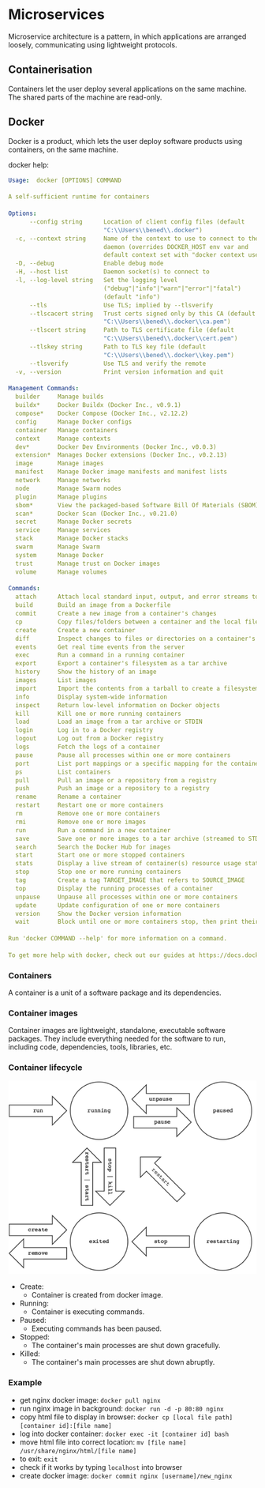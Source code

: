 # Microservices

Microservice architecture is a pattern, in which applications are arranged 
loosely, communicating using lightweight protocols.

## Containerisation

Containers let the user deploy several applications on the same machine. 
The shared parts of the machine are read-only.

## Docker

Docker is a product, which lets the user deploy software products using 
containers, on the same machine.

docker help:
```yaml
Usage:  docker [OPTIONS] COMMAND

A self-sufficient runtime for containers

Options:
      --config string      Location of client config files (default
                           "C:\\Users\\bened\\.docker")
  -c, --context string     Name of the context to use to connect to the
                           daemon (overrides DOCKER_HOST env var and
                           default context set with "docker context use")
  -D, --debug              Enable debug mode
  -H, --host list          Daemon socket(s) to connect to
  -l, --log-level string   Set the logging level
                           ("debug"|"info"|"warn"|"error"|"fatal")
                           (default "info")
      --tls                Use TLS; implied by --tlsverify
      --tlscacert string   Trust certs signed only by this CA (default
                           "C:\\Users\\bened\\.docker\\ca.pem")
      --tlscert string     Path to TLS certificate file (default
                           "C:\\Users\\bened\\.docker\\cert.pem")
      --tlskey string      Path to TLS key file (default
                           "C:\\Users\\bened\\.docker\\key.pem")
      --tlsverify          Use TLS and verify the remote
  -v, --version            Print version information and quit

Management Commands:
  builder     Manage builds
  buildx*     Docker Buildx (Docker Inc., v0.9.1)
  compose*    Docker Compose (Docker Inc., v2.12.2)
  config      Manage Docker configs
  container   Manage containers
  context     Manage contexts
  dev*        Docker Dev Environments (Docker Inc., v0.0.3)
  extension*  Manages Docker extensions (Docker Inc., v0.2.13)
  image       Manage images
  manifest    Manage Docker image manifests and manifest lists
  network     Manage networks
  node        Manage Swarm nodes
  plugin      Manage plugins
  sbom*       View the packaged-based Software Bill Of Materials (SBOM) for an image (Anchore Inc., 0.6.0)
  scan*       Docker Scan (Docker Inc., v0.21.0)
  secret      Manage Docker secrets
  service     Manage services
  stack       Manage Docker stacks
  swarm       Manage Swarm
  system      Manage Docker
  trust       Manage trust on Docker images
  volume      Manage volumes

Commands:
  attach      Attach local standard input, output, and error streams to a running container
  build       Build an image from a Dockerfile
  commit      Create a new image from a container's changes
  cp          Copy files/folders between a container and the local filesystem
  create      Create a new container
  diff        Inspect changes to files or directories on a container's filesystem
  events      Get real time events from the server
  exec        Run a command in a running container
  export      Export a container's filesystem as a tar archive
  history     Show the history of an image
  images      List images
  import      Import the contents from a tarball to create a filesystem image
  info        Display system-wide information
  inspect     Return low-level information on Docker objects
  kill        Kill one or more running containers
  load        Load an image from a tar archive or STDIN
  login       Log in to a Docker registry
  logout      Log out from a Docker registry
  logs        Fetch the logs of a container
  pause       Pause all processes within one or more containers
  port        List port mappings or a specific mapping for the container
  ps          List containers
  pull        Pull an image or a repository from a registry
  push        Push an image or a repository to a registry
  rename      Rename a container
  restart     Restart one or more containers
  rm          Remove one or more containers
  rmi         Remove one or more images
  run         Run a command in a new container
  save        Save one or more images to a tar archive (streamed to STDOUT by default)
  search      Search the Docker Hub for images
  start       Start one or more stopped containers
  stats       Display a live stream of container(s) resource usage statistics
  stop        Stop one or more running containers
  tag         Create a tag TARGET_IMAGE that refers to SOURCE_IMAGE
  top         Display the running processes of a container
  unpause     Unpause all processes within one or more containers
  update      Update configuration of one or more containers
  version     Show the Docker version information
  wait        Block until one or more containers stop, then print their exit codes

Run 'docker COMMAND --help' for more information on a command.

To get more help with docker, check out our guides at https://docs.docker.com/go/guides/

```

### Containers

A container is a unit of a software package and its dependencies.

### Container images

Container images are lightweight, standalone, executable software packages.
They include everything needed for the software to run, including code, 
dependencies, tools, libraries, etc.

### Container lifecycle

![docker lifecycle diagram](https://github.com/Benedek4000/eng130_microservices/blob/main/images/docker_lifecycle.png)

- Create:
  - Container is created from docker image.
- Running:
  - Container is executing commands.
- Paused:
  - Executing commands has been paused.
- Stopped:
  - The container's main processes are shut down gracefully.
- Killed:
  - The container's main processes are shut down abruptly.

### Example

- get nginx docker image: `docker pull nginx`  
- run nginx image in background: `docker run -d -p 80:80 nginx`  
- copy html file to display in browser: `docker cp [local file path] [container id]:[file name]`  
- log into docker container: `docker exec -it [container id] bash`  
- move html file into correct location: `mv [file name] /usr/share/nginx/html/[file name]`  
- to exit: `exit`
- check if it works by typing `localhost` into browser
- create docker image: `docker commit nginx [username]/new_nginx`